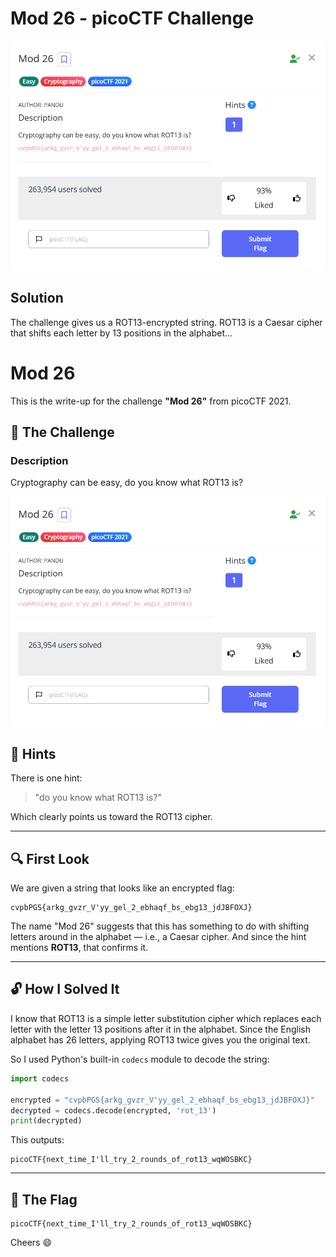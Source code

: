 # Mod 26 - picoCTF Challenge

![Challenge Screenshot](Mod26.png)

## Solution

The challenge gives us a ROT13-encrypted string. ROT13 is a Caesar cipher that shifts each letter by 13 positions in the alphabet...


# Mod 26

This is the write-up for the challenge **"Mod 26"** from picoCTF 2021.

## 🧩 The Challenge

### Description
Cryptography can be easy, do you know what ROT13 is?

![Challenge Screenshot](mod26.png)

## 🧠 Hints
There is one hint:
> "do you know what ROT13 is?"

Which clearly points us toward the ROT13 cipher.

---

## 🔍 First Look

We are given a string that looks like an encrypted flag:

```
cvpbPGS{arkg_gvzr_V'yy_gel_2_ebhaqf_bs_ebg13_jdJBFOXJ}
```

The name "Mod 26" suggests that this has something to do with shifting letters around in the alphabet — i.e., a Caesar cipher. And since the hint mentions **ROT13**, that confirms it.

---

## 🔓 How I Solved It

I know that ROT13 is a simple letter substitution cipher which replaces each letter with the letter 13 positions after it in the alphabet. Since the English alphabet has 26 letters, applying ROT13 twice gives you the original text.

So I used Python's built-in `codecs` module to decode the string:

```python
import codecs

encrypted = "cvpbPGS{arkg_gvzr_V'yy_gel_2_ebhaqf_bs_ebg13_jdJBFOXJ}"
decrypted = codecs.decode(encrypted, 'rot_13')
print(decrypted)
```

This outputs:

```
picoCTF{next_time_I'll_try_2_rounds_of_rot13_wqWOSBKC}
```

---

## 🏁 The Flag

```
picoCTF{next_time_I'll_try_2_rounds_of_rot13_wqWOSBKC}
```

Cheers 😄
